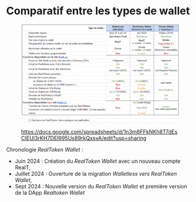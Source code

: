 # Comparatif entre les types de wallet

<figure><img src="../../.gitbook/assets/image.png" alt=""><figcaption><p><a href="https://docs.google.com/spreadsheets/d/1n3m8FFkNKh8T7dEsCIEUl3rKH7DEl995Us89rkQxsvA/edit?usp=sharing">https://docs.google.com/spreadsheets/d/1n3m8FFkNKh8T7dEsCIEUl3rKH7DEl995Us89rkQxsvA/edit?usp=sharing</a></p></figcaption></figure>

Chronologie _RealToken Wallet :_&#x20;

* Juin 2024 : Création du _RealToken Wallet_ avec un nouveau compte RealT,
* Juillet 2024 : Ouverture de la migration _Walletless vers RealToken Wallet,_
* Sept 2024 : Nouvelle version du _RealToken Wallet_ et première version de la DApp _Realtoken Wallet_
